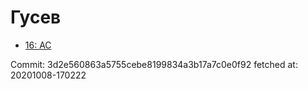 # Гусев
- [16: AC](16.md)

Commit: 3d2e560863a5755cebe8199834a3b17a7c0e0f92
 fetched at: 20201008-170222
